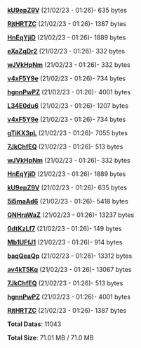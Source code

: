 [**kU9epZ9V**](/data/kU9epZ9V.txt) (21/02/23 - 01:26)- 635 bytes

[**RjtHRTZC**](/data/RjtHRTZC.txt) (21/02/23 - 01:26)- 1387 bytes

[**HnEqYjiD**](/data/HnEqYjiD.txt) (21/02/23 - 01:26)- 1889 bytes

[**eXaZqDr2**](/data/eXaZqDr2.txt) (21/02/23 - 01:26)- 332 bytes

[**wJVkHpNm**](/data/wJVkHpNm.txt) (21/02/23 - 01:26)- 332 bytes

[**v4xF5Y9e**](/data/v4xF5Y9e.txt) (21/02/23 - 01:26)- 734 bytes

[**hgnnPwPZ**](/data/hgnnPwPZ.txt) (21/02/23 - 01:26)- 4001 bytes

[**L34E0du6**](/data/L34E0du6.txt) (21/02/23 - 01:26)- 1207 bytes

[**v4xF5Y9e**](/data/v4xF5Y9e.txt) (21/02/23 - 01:26)- 734 bytes

[**gTiKX3pL**](/data/gTiKX3pL.txt) (21/02/23 - 01:26)- 7055 bytes

[**7JkChfEQ**](/data/7JkChfEQ.txt) (21/02/23 - 01:26)- 513 bytes

[**wJVkHpNm**](/data/wJVkHpNm.txt) (21/02/23 - 01:26)- 332 bytes

[**HnEqYjiD**](/data/HnEqYjiD.txt) (21/02/23 - 01:26)- 1889 bytes

[**kU9epZ9V**](/data/kU9epZ9V.txt) (21/02/23 - 01:26)- 635 bytes

[**5i5maAd6**](/data/5i5maAd6.txt) (21/02/23 - 01:26)- 5418 bytes

[**GNHraWaZ**](/data/GNHraWaZ.txt) (21/02/23 - 01:26)- 13237 bytes

[**0dtKzLf7**](/data/0dtKzLf7.txt) (21/02/23 - 01:26)- 149 bytes

[**Mb1UFfJ1**](/data/Mb1UFfJ1.txt) (21/02/23 - 01:26)- 914 bytes

[**baqQeaQp**](/data/baqQeaQp.txt) (21/02/23 - 01:26)- 13312 bytes

[**av4kT5Kq**](/data/av4kT5Kq.txt) (21/02/23 - 01:26)- 13067 bytes

[**7JkChfEQ**](/data/7JkChfEQ.txt) (21/02/23 - 01:26)- 513 bytes

[**hgnnPwPZ**](/data/hgnnPwPZ.txt) (21/02/23 - 01:26)- 4001 bytes

[**RjtHRTZC**](/data/RjtHRTZC.txt) (21/02/23 - 01:26)- 1387 bytes

**Total Datas**: 11043

**Total Size**: 71.01 MB / 71.0 MB